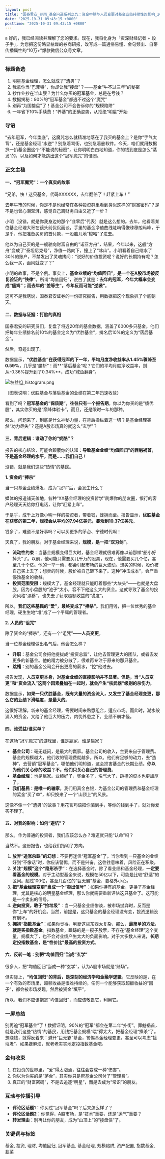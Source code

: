 ```yaml
---
layout: post
title: "国泰君安_孙雨_基金问道系列之九：资金申赎与人员变更对基金业绩持续性的影响_20220412"
date: "2025-10-31 09:43:15 +0800"
posttime: "2025-10-31 09:43:15 +0800"
---
```


a
好的，我已经阅读并理解了您的要求。现在，我将化身为「资深财经记者 + 段子手」，为您把这份略显枯燥的券商研报，改写成一篇通俗易懂、金句频出、自带传播属性的“10万+”爆款微信公众号文章。

---

### **标题备选**

1.  明星基金经理，怎么就成了“渣男”？
2.  我拿你当“巴菲特”，你却让我“接盘”？——基金“牛不过三年”的秘密
3.  抄作业抄在半山腰？为什么你买的冠军基金，总是在亏钱？
4.  数据揭秘：90%的“冠军基金”都逃不过这个“魔咒”
5.  别再“为国接盘”了！基金公司不会告诉你的“规模陷阱”
6.  一年省下10%手续费！“养基”的正确姿势，从拒绝“明星”开始

### **导语**

“去年冠军，今年垫底”，这魔咒怎么就精准地落在了我买的基金上？是你“手气太背”，还是基金经理“水逆”？别急着骂街，也别急着删软件。今天，咱们就用数据扒一扒基金圈这个“不能说的秘密”，让你明明白白地知道，你的钱到底是怎么“蒸发”的，以及如何才能跳出这个“冠军魔咒”的怪圈。

### **正文主稿**

#### **一、“冠军魔咒”：一个真实的故事**

“兄弟，快！这只基金，代码XXXXXX，去年翻倍了！赶紧上车！”

去年牛市的时候，你是不是也经常在各种投资群里看到类似这样的“财富密码”？是不是也曾心潮澎湃，感觉自己离财务自由又近了一步？

小明（没错，就是你我身边的那个“韭零后”代表）就是这么想的。去年，他看着某位基金经理大哥在镜头前侃侃而谈，手里的基金净值曲线陡峭得像珠穆朗玛峰，于是乎，他把准备买房的首付款，一股脑儿地“梭哈”了进去。

他以为自己买的是一艘驶向财富自由的“诺亚方舟”，结果，今年以来，这艘“方舟”变成了“泰坦尼克号”，净值一路向下，撞上了“冰山”。小明看着自己缩水了30%的账户，不禁发出了灵魂拷问：“说好的价值投资呢？说好的长期持有呢？怎么我一买，画风就变了？”

小明的故事，不是个例。事实上，**基金业绩的“均值回归”，是一个在A股市场被反复验证的“铁律”**。所谓“均值回归”，说白了就是：**去年的冠军，今年大概率会变成“瘟鸡”；而去年的“差等生”，今年反而可能“逆袭”**。

这可不是我瞎说，国泰君安证券的一份研究报告，用数据把这个现象扒了个底朝天。

#### **二、数据与证据：打脸的真相**

国泰君安的研究员们，复盘了将近20年的基金数据，涵盖了6000多只基金。他们把每年业绩排名前10%的基金定义为“优胜基金”，排名后10%的定义为“落后基金”。

然后，奇迹出现了。

数据显示，**“优胜基金”在获得冠军的下一年，平均月度净收益率从1.45%骤降至0.59%**，几乎是“腰斩”！而**“落后基金”呢？它们的平均月度净收益率，则从-0.36%提升到了0.34%**，成功“咸鱼翻身”。

![权益组_histogram.png](C:\Users\qixin\Downloads\temp\权益组_histogram.png)

（图表说明：优胜基金与落后基金的业绩在第二年迅速收敛）

看到了吗？**冠军基金的“保质期”，往往只有一个报告期**。你以为你买的是“绩优股”，其实你买的是“巅峰体验卡”，而且，还是限时一年的那种。

那么，问题来了，到底是什么神秘力量，在背后操纵着这一切？是基金经理突然“功力尽失”？还是A股市场真的就这么“玄学”？

#### **三、背后逻辑：谁动了你的“奶酪”？**

报告的核心结论，可能会颠覆你的认知：**导致基金业绩“均值回归”的罪魁祸首，不是基金经理的水平，而是……我们自己！**

没错，就是我们这些“热情”的基民。

**1. 资金的“捧杀”**

当一只基金业绩爆发，成为“冠军”后，会发生什么？

媒体的报道铺天盖地，各种“XX基金经理的投资哲学”刷爆你的朋友圈，银行的客户经理天天给你打电话，让你“赶紧上车”。

于是乎，成千上万像小明一样的投资者，带着钱，蜂拥而至。报告显示，**优胜基金在获奖的第二年，规模会从平均的7.94亿美元，暴涨到10.37亿美元**。

钱多了，难道不是好事吗？可以买更多的茅台、宁德时代啊！

天真了，我的朋友。对于基金经理来说，**规模，是一把“双刃剑”**。

*   **流动性约束**：当基金规模变得巨大时，基金经理就很难再像以前那样“船小好掉头”了。以前，他可能只需要买几千万的股票，现在，他需要买几个亿，甚至几十个亿。他的一举一动，都会引起市场的巨大波动。想买的时候，股价被自己买上去了；想卖的时候，股价被自己砸下来了。这种“冲击成本”，会严重侵蚀基金的收益。
*   **投资范围受限**：规模大了，基金经理就只能盯着那些“大块头”——也就是大盘股。因为小盘股的“池子”太小，容不下他这么大的资金。这就导致了基金的投资风格“漂移”，也失去了获取超额收益的“锐度”。

所以，**我们这些基民的“爱”，最终变成了“捧杀”**。我们用钱，把一位优秀的基金经理，硬生生地“堆”成了一个平庸的管理者。

**2. 人员的“诅咒”**

除了资金的“捧杀”，还有一个“诅咒”——**人员变更**。

当一位基金经理做出名气后，他会怎么样？

*   **升职**：基金公司会把他提拔成“投资总监”，让他去管理更大的团队，或者去发更多的新基金。他的精力被分散了，很难再专注于原来的那只基金。
*   **跳槽**：别的基金公司会开出更高的薪水，“挖”他过去。

报告发现，**人员变更本身，对基金业绩的直接影响并不显著。但是，当“人员变更”和“资金流入”这两个因素叠加在一起时，就会产生“核武器”级别的杀伤力**。

数据显示，**如果一只优胜基金，既有大量的资金流入，又发生了基金经理变更，那么它的业绩下滑幅度，是最大的**。

这很好理解。新来的基金经理，需要时间来熟悉组合，适应市场。而此时，潮水般涌入的资金，又给了他巨大的压力。内忧外患之下，业绩不崩才怪。

#### **四、谁受益/谁买单？**

在这场“冠军魔咒”的游戏里，谁是赢家，谁是输家？

*   **基金公司**：毫无疑问，是最大的赢家。基金公司的收入，主要来自于管理费。基金的规模越大，他们收的管理费就越多。所以，他们有足够的动力，去“造神”，去营销“冠军基金”，哪怕他们明知道，这会损害基金的长期业绩。**你以为他们关心你的收益？不，他们只关心自己的管理费**。
*   **基金经理**：也是赢家。业绩好了，奖金多了，名气大了，跳槽的资本也更雄厚了。
*   **我们基民**：**是唯一的输家**。我们用真金白银，为基金公司的管理费和基金经理的奖金“买了单”，却只换来了一个“山顶上”的风景。

这像不像一个“渣男”的故事？用花言巧语把你骗到手，等你的钱到手了，就对你爱答不理了。

#### **五、对我的影响：如何“避坑”？**

那么，作为普通的投资者，我们应该怎么办？难道就只能“认命”吗？

当然不。这份报告，也给我们指明了方向。

1.  **放弃“追涨杀跌”的幻想**：不要再迷信“冠军基金”了。当你看到一只基金的业绩好到“不像话”时，你应该警惕，而不是兴奋。这往往意味着，风险正在积聚。
2.  **关注“规模”这个“隐形杀手”**：在选择基金时，除了看业绩和基金经理，**一定要看基金的规模**。对于主动型基金来说，规模在50亿以下，可能是比较“舒适”的区间。超过100亿，甚至几百亿的“巨无霸”基金，要格外小心。
3.  **把“基金经理变更”当成一个“卖出信号”**：如果你持有的基金，更换了基金经理，尤其是核心的明星基金经理，那么你就需要重新评估这只基金了。这可能是一个卖出的信号。
4.  **逆向投资，敢于“捡垃圾”**：当一只基金业绩惨淡，被市场抛弃时，反而是你“上车”的好机会。当然，前提是，这只基金的基金经理没有变，投资逻辑没有崩坏。
5.  **拥抱“指数基金”**：如果你觉得，判断这些东西太复杂，那么，**最简单的方法，就是买指数基金**。指数基金，跟踪的是一揽子股票，不存在“基金经理”这个变量，规模大了，也不会对业绩产生太大的负面影响。对于大多数人来说，**长期定投指数基金，是“性价比”最高的投资方式**。

#### **六、反转一笔：别把“均值回归”当成“玄学”**

很多人，把“均值回归”当成一种“玄学”，认为A股市场就是“赌场”。

但实际上，**“均值回归”的背后，是深刻的经济学和金融学逻辑**。它反映的是，在一个有效的市场里，超额收益是很难持续的。任何一个能够获取超额收益的“因子”，都会被市场发现，然后被资金“填平”。

所以，我们不应该抱怨“均值回归”，而应该敬畏它，利用它。

### **一屏总结**

别再追“冠军基金”了！数据证明，90%的“冠军”都会在第二年“扑街”。罪魁祸首，就是我们这些“热情”的基民，用钱把基金规模“喂”得太大，把基金经理“捧杀”了。想赚钱，就得反着来：避开“巨无霸”基金，警惕基金经理变更，甚至可以考虑“捡垃圾”。如果嫌麻烦，就老老实实地定投指数基金吧。

### **金句收束**

1.  在投资的世界里，“爱”得太汹涌，往往会变成一种“伤害”。
2.  你以为你买的是“茅台”，其实你只是帮基金公司付了“管理费”。
3.  真正的“财富密码”，不是去追逐“明星”，而是去成为“常识”的朋友。

### **互动与传播引导**

*   **评论区话题1**：你买过“冠军基金”吗？后来怎么样了？
*   **评论区话题2**：你觉得，A股市场，是“技术”重要，还是“运气”重要？
*   **转发理由**：别再让你的朋友，成为“山顶上”的“接盘侠”了。

### **关键词与标签**

基金, 投资, 理财, 均值回归, 冠军基金, 基金经理, 规模陷阱, 资产配置, 指数基金, 韭菜
